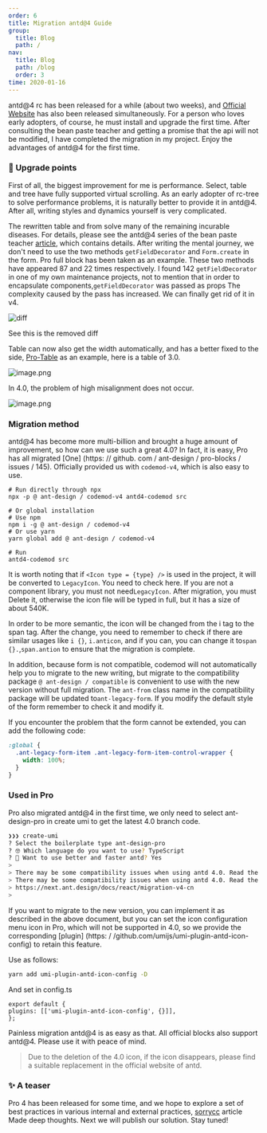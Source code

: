 ```yaml
---
order: 6
title: Migration antd@4 Guide
group: 
  title: Blog
  path: /
nav: 
  title: Blog
  path: /blog
  order: 3
time: 2020-01-16
---
```


antd@4 rc has been released for a while (about two weeks), and [Official Website](https://next.ant.design/index) has also been released simultaneously. For a person who loves early adopters, of course, he must install and upgrade the first time. After consulting the bean paste teacher and getting a promise that the api will not be modified, I have completed the migration in my project. Enjoy the advantages of antd@4 for the first time.

### 🚀 Upgrade points

First of all, the biggest improvement for me is performance. Select, table and tree have fully supported virtual scrolling. As an early adopter of rc-tree to solve performance problems, it is naturally better to provide it in antd@4. After all, writing styles and dynamics yourself is very complicated.

The rewritten table and from solve many of the remaining incurable diseases. For details, please see the antd@4 series of the bean paste teacher [article](https://www.zhihu.com/people/smith-jiang/activities), which contains details. After writing the mental journey, we don't need to use the two methods `getFieldDecorator` and `Form.create` in the form. Pro full block has been taken as an example. These two methods have appeared 87 and 22 times respectively. I found 142 `getFieldDecorator` in one of my own maintenance projects, not to mention that in order to encapsulate components,`getFieldDecorator` was passed as props The complexity caused by the pass has increased. We can finally get rid of it in v4.

![diff](https://gw.alipayobjects.com/zos/antfincdn/xJ0Xhrkwvu/8EA666B0-76C7-47AC-B999-9EE15D043215.png#align=left&display=inline&height=399&name=&originHeight=1800&originWidth=2880&status=done&style=none)

See this is the removed diff

Table can now also get the width automatically, and has a better fixed to the side, [Pro-Table](https://procomponents.ant.design/components/table) as an example, here is a table of 3.0.

![image.png](https://gw.alipayobjects.com/zos/antfincdn/1nVM1VDeiz/a4ede9b8-1822-495d-9141-9c15107172a5.png)

In 4.0, the problem of high misalignment does not occur.

![image.png](https://gw.alipayobjects.com/zos/antfincdn/fyP4ANU8Eb/ea9962b9-a317-48b6-a37a-47b6eef9664a.png)

### Migration method

antd@4 has become more multi-billion and brought a huge amount of improvement, so how can we use such a great 4.0? In fact, it is easy, Pro has all migrated [One] (https: // github. com / ant-design / pro-blocks / issues / 145). Officially provided us with `codemod-v4`, which is also easy to use.

```shell
# Run directly through npx
npx -p @ ant-design / codemod-v4 antd4-codemod src

# Or global installation
# Use npm
npm i -g @ ant-design / codemod-v4
# Or use yarn
yarn global add @ ant-design / codemod-v4

# Run
antd4-codemod src
```

It is worth noting that if `<Icon type = {type} />` is used in the project, it will be converted to `LegacyIcon`. You need to check here. If you are not a component library, you must not need`LegacyIcon`. After migration, you must Delete it, otherwise the icon file will be typed in full, but it has a size of about 540K.

In order to be more semantic, the icon will be changed from the i tag to the span tag. After the change, you need to remember to check if there are similar usages like `i {}`, `i.anticon`, and if you can, you can change it to`span {}.`,`span.antion` to ensure that the migration is complete.

In addition, because form is not compatible, codemod will not automatically help you to migrate to the new writing, but migrate to the compatibility package `@ ant-design / compatible` is convenient to use with the new version without full migration. The `ant-from` class name in the compatibility package will be updated to`ant-legacy-form`. If you modify the default style of the form remember to check it and modify it.

If you encounter the problem that the form cannot be extended, you can add the following code:

```css
:global {
  .ant-legacy-form-item .ant-legacy-form-item-control-wrapper {
    width: 100%;
  }
}
```

### Used in Pro

Pro also migrated antd@4 in the first time, we only need to select ant-design-pro in create umi to get the latest 4.0 branch code.

```bash
❯❯❯ create-umi
? Select the boilerplate type ant-design-pro
? 🤓 Which language do you want to use? TypeScript
? 🦄 Want to use better and faster antd? Yes
>
> There may be some compatibility issues when using antd 4.0. Read the following documents for specific changes
> There may be some compatibility issues when using antd 4.0. Read the following documents for specific changes
> https://next.ant.design/docs/react/migration-v4-cn
>
```

If you want to migrate to the new version, you can implement it as described in the above document, but you can set the icon configuration menu icon in Pro, which will not be supported in 4.0, so we provide the corresponding [plugin] (https: / /github.com/umijs/umi-plugin-antd-icon-config) to retain this feature.

Use as follows:

```bash
yarn add umi-plugin-antd-icon-config -D
```

And set in config.ts

  ```tsx | pure
export default {
  plugins: [['umi-plugin-antd-icon-config', {}]],
};
```

Painless migration antd@4 is as easy as that. All official blocks also support antd@4. Please use it with peace of mind.

> Due to the deletion of the 4.0 icon, if the icon disappears, please find a suitable replacement in the official website of antd.

### ✨ A teaser

Pro 4 has been released for some time, and we hope to explore a set of best practices in various internal and external practices, [sorrycc](https://github.com/sorrycc/blog/issues/90) article Made deep thoughts. Next we will publish our solution. Stay tuned!
